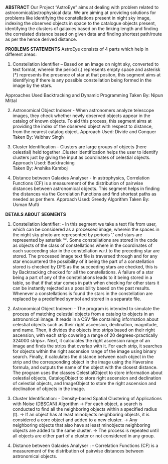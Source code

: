 
**ABSTRACT**
Our Project “AstroEye” aims at dealing with problem related to astronomical/astrophysical data. We are aiming at providing solutions for problems like identifying the constellations present in night sky image, indexing the observed objects in space to the catalogue objects present, identifying the clusters of galaxies based on the linking length and finding the correlated distance based on given data and finding shortest path/route as per the hence derived distance.

**PROBLEMS STATEMENTS**
AstroEye consists of 4 parts which help in different areas:
1.	 Constellation Identifier – Based on an Image on night sky, converted to text format, wherein the period (.) represents empty space and asterisk (*) represents the presence of star at that positon, this segment aims at identifying if there is any possible constellation being formed in the image by the stars.

Approaches Used
Backtracking and Dynamic Programming
Taken By: Nipun Mittal 


2.	 Astronomical Object Indexer - When astronomers analyze telescope images, they check whether newly observed objects appear in the catalog of known objects. To aid this process, this segment aims at providing the index of the observed object with respect to distance, from the nearest catalog object.                                   Approach Used: 
Divide and Conquer
Taken By: Vaibhav Singh


4.	 Cluster Identification - Clusters are large groups of objects (here celestial) held together .Cluster identification helps the user to identify clusters just by giving the input as coordinates of celestial objects.                                 Approach Used: 
Backtracking  
Taken By: Anshika Kamboj


6.	Distance between Galaxies Analyser - In astrophysics, Correlation Functions (CF) is a measurement of the distribution of pairwise distances between astronomical objects. This segment helps in finding the distances via the Correlation Functions and find shortest paths as needed as per them.                                                                                       Approach Used: 
Greedy Algorithm
Taken By: Usman Mufti 

**DETAILS ABOUT SEGMENTS**


1.	Constellation Identifier: - In this segment we take a text file from user, which can be considered as a processed image, wherein the spaces in the night sky photo are represented by periods ‘.’ and stars are represented by asterisk ‘*’. Some constellations are stored in the code as objects of the class of constellations where in the coordinates of each succeeding star in the constellation w.r.t to the preceding star are stored. The processed image text file is traversed through and for any star encountered the possibility of it being the part of a constellation stored is checked by DFS as the succeeding stars are checked, this is by Backtracking checked for all the constellations. A failure of a star being a part of any of the constellations leads to it being stored in a table, so that if that star comes in path when checking for other stars it can be instantly rejected as a possibility based on the past results. Whenever a constellations is found the stars in the constellation are replaced by a predefined symbol and stored in a separate file.

2.	Astronomical Object Indexer: - The program is intended to simulate the process of matching celestial objects from a catalog to objects in an astronomical image. It reads in a CSV file containing information about celestial objects such as their right ascension, declination, magnitude, and name. Then, it divides the objects into strips based on their right ascension, with each strip covering a range of 20 degrees<practically 324000 strips>. Next, it calculates the right ascension range of an image and finds the strips that overlap with it. For each strip, it searches for objects within the right ascension range of the image using binary search. Finally, it calculates the distance between each object in the strip and the corresponding object in the image using the Haversine formula, and outputs the name of the object with the closest distance. The program uses the classes CelestialObject to store information about celestial objects, CatalogObject to store right ascension and declination of celestial objects, and ImageObject to store the right ascension and declination of objects in the image.

3.	Cluster Identification: - Density-based Spatial Clustering of Applications with Noise (DBSCAN) Algorithm
->	For each object, a search is conducted to find all the neighboring objects within a specified radius (t).
->	If an object has at least minobjects neighboring objects, it is considered a core object and added to a new cluster.
->	Any neighboring objects that also have at least minobjects neighboring objects are added to the same cluster.
->	The process is repeated until all objects are either part of a cluster or not considered in any group.


4.	Distance between Galaxies Analyser : - Correlation Functions (CF) is a measurement of the distribution of pairwise distances between astronomical objects.
